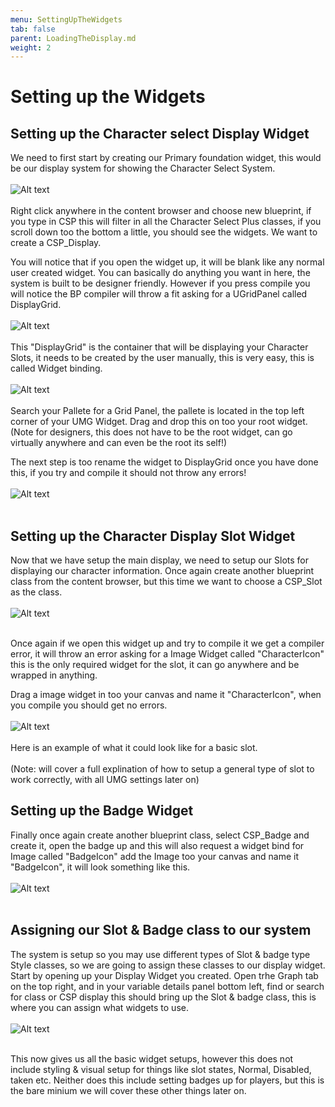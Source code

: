 ```yaml
---
menu: SettingUpTheWidgets 
tab: false
parent: LoadingTheDisplay.md
weight: 2
---
```


# Setting up the Widgets

## Setting up the Character select Display Widget

We need to first start by creating our Primary foundation widget, this would be
our display system for showing the Character Select System.
<br/><br/>
![Alt text](Image/CreateDisplay.png?raw=true "ManagerNode")
<br/><br/>
Right click anywhere in the content browser and choose new blueprint,  if you type in CSP
this will filter in all the Character Select Plus classes, if you scroll down too the 
bottom a little, you should see the widgets.
We want to create a CSP_Display.

You will notice that if you open the widget up, it will be blank like any normal user created
widget. You can basically do anything you want in here, the system is built to be designer friendly.
However if you press compile you will notice the BP compiler will throw a fit asking for a UGridPanel 
called DisplayGrid.
<br/><br/>
![Alt text](Image/DisplayCompileFail.png?raw=true "ManagerNode")
<br/><br/>
This "DisplayGrid" is the container that will be displaying your Character Slots, it needs to be created by 
the user manually, this is very easy, this is called Widget binding.
<br/><br/>
![Alt text](Image/DisplayGridDrop.png?raw=true "ManagerNode")
<br/><br/>
Search your Pallete for a Grid Panel, the pallete is located in the top left corner of your UMG Widget.
Drag and drop this on too your root widget.(Note for designers, this does not have to be the root widget, can go
virtually anywhere and can even be the root its self!)

The next step is too rename the widget to DisplayGrid once you have done this, if you try and compile it should not
throw any errors!
<br/><br/>
![Alt text](Image/DisplayGridCompile.png?raw=true "ManagerNode")
<br/><br/>

## Setting up the Character Display Slot Widget

Now that we have setup the main display, we need to setup our Slots for displaying our character information.
Once again create another blueprint class from the content browser, but this time we want to choose a 
CSP_Slot as the class.
<br/><br/>
![Alt text](Image/SlotCreate.png?raw=true "ManagerNode")
<br/><br/>

Once again if we open this widget up and try to compile it we get a compiler error, it will throw an error asking for
a Image Widget called "CharacterIcon" this is the only required widget for the slot, it can go anywhere and be wrapped 
in anything.

Drag a image widget in too your canvas and name it "CharacterIcon", when you compile you should get no errors.
<br/><br/>
![Alt text](Image/SlotExample.png?raw=true "ManagerNode")
<br/><br/>
Here is an example of what it could look like for a basic slot.
<br/><br/>
(Note: will cover a full explination of how to setup a general type of slot to work correctly, with all UMG settings later on)

## Setting up the Badge Widget

Finally once again create another blueprint class, select CSP_Badge and create it, open the badge up and this will also request a
widget bind for Image called "BadgeIcon" add the Image too your canvas and name it "BadgeIcon", it will look something like this.
<br/><br/>
![Alt text](Image/BadgeIcon.png?raw=true "ManagerNode")
<br/><br/>

## Assigning our Slot & Badge class to our system

The system is setup so you may use different types of Slot & badge type Style classes, so we are going to assign these classes
to our display widget. Start by opening up your Display Widget you created.
Open trhe Graph tab on the top right, and in your variable details panel bottom left, find or search for class or CSP display 
this should bring up the Slot & badge class, this is where you can assign what widgets to use.
<br/><br/>
![Alt text](Image/DisplayClassAssign.png?raw=true "ManagerNode")
<br/><br/>

This now gives us all the basic widget setups, however this does not include styling & visual setup for things like 
slot states, Normal, Disabled, taken etc. Neither does this include setting badges up for players, but this is the 
bare minium we will cover these other things later on.